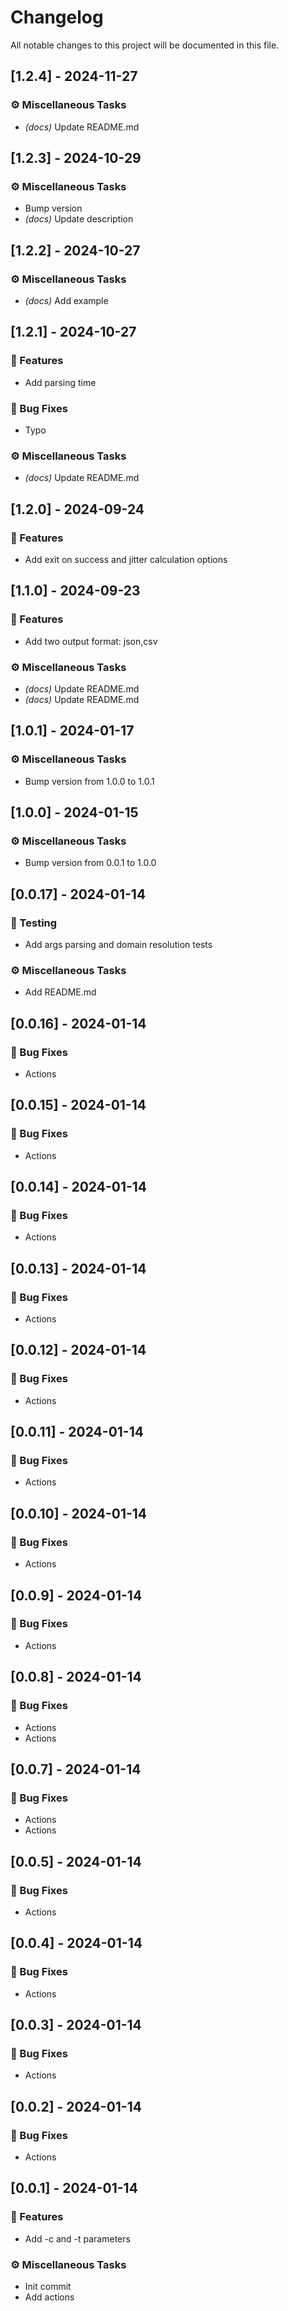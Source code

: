 # Changelog

All notable changes to this project will be documented in this file.

## [1.2.4] - 2024-11-27

### ⚙️ Miscellaneous Tasks

- *(docs)* Update README.md

## [1.2.3] - 2024-10-29

### ⚙️ Miscellaneous Tasks

- Bump version
- *(docs)* Update description

## [1.2.2] - 2024-10-27

### ⚙️ Miscellaneous Tasks

- *(docs)* Add example

## [1.2.1] - 2024-10-27

### 🚀 Features

- Add parsing time

### 🐛 Bug Fixes

- Typo

### ⚙️ Miscellaneous Tasks

- *(docs)* Update README.md

## [1.2.0] - 2024-09-24

### 🚀 Features

- Add exit on success and jitter calculation options

## [1.1.0] - 2024-09-23

### 🚀 Features

- Add two output format: json,csv

### ⚙️ Miscellaneous Tasks

- *(docs)* Update README.md
- *(docs)* Update README.md

## [1.0.1] - 2024-01-17

### ⚙️ Miscellaneous Tasks

- Bump version from 1.0.0 to 1.0.1

## [1.0.0] - 2024-01-15

### ⚙️ Miscellaneous Tasks

- Bump version from 0.0.1 to 1.0.0

## [0.0.17] - 2024-01-14

### 🧪 Testing

- Add args parsing and domain resolution tests

### ⚙️ Miscellaneous Tasks

- Add README.md

## [0.0.16] - 2024-01-14

### 🐛 Bug Fixes

- Actions

## [0.0.15] - 2024-01-14

### 🐛 Bug Fixes

- Actions

## [0.0.14] - 2024-01-14

### 🐛 Bug Fixes

- Actions

## [0.0.13] - 2024-01-14

### 🐛 Bug Fixes

- Actions

## [0.0.12] - 2024-01-14

### 🐛 Bug Fixes

- Actions

## [0.0.11] - 2024-01-14

### 🐛 Bug Fixes

- Actions

## [0.0.10] - 2024-01-14

### 🐛 Bug Fixes

- Actions

## [0.0.9] - 2024-01-14

### 🐛 Bug Fixes

- Actions

## [0.0.8] - 2024-01-14

### 🐛 Bug Fixes

- Actions
- Actions

## [0.0.7] - 2024-01-14

### 🐛 Bug Fixes

- Actions
- Actions

## [0.0.5] - 2024-01-14

### 🐛 Bug Fixes

- Actions

## [0.0.4] - 2024-01-14

### 🐛 Bug Fixes

- Actions

## [0.0.3] - 2024-01-14

### 🐛 Bug Fixes

- Actions

## [0.0.2] - 2024-01-14

### 🐛 Bug Fixes

- Actions

## [0.0.1] - 2024-01-14

### 🚀 Features

- Add -c and -t parameters

### ⚙️ Miscellaneous Tasks

- Init commit
- Add actions
